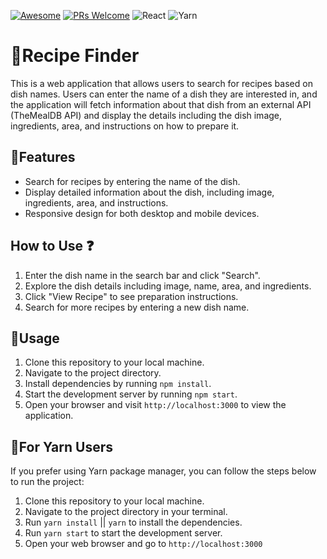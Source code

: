 [![Awesome](https://awesome.re/badge-flat2.svg)](https://github.com/zbetcheckin/Security_list)
[![PRs Welcome](https://img.shields.io/badge/PRs-welcome-brightgreen.svg?style=flat-square)](http://makeapullrequest.com)
![React](https://img.shields.io/badge/react-%2320232a.svg?style=for-the-badge&logo=react&logoColor=%2361DAFB)
![Yarn](https://img.shields.io/badge/yarn-%232C8EBB.svg?style=for-the-badge&logo=yarn&logoColor=white)

# 🍴Recipe Finder

This is a web application that allows users to search for recipes based on dish names. Users can enter the name of a dish they are interested in, and the application will fetch information about that dish from an external API (TheMealDB API) and display the details including the dish image, ingredients, area, and instructions on how to prepare it.

## 🤖Features

- Search for recipes by entering the name of the dish.
- Display detailed information about the dish, including image, ingredients, area, and instructions.
- Responsive design for both desktop and mobile devices.

## How to Use ❓

1. Enter the dish name in the search bar and click "Search".
2. Explore the dish details including image, name, area, and ingredients.
3. Click "View Recipe" to see preparation instructions.
4. Search for more recipes by entering a new dish name.

## 👻Usage

1. Clone this repository to your local machine.
2. Navigate to the project directory.
3. Install dependencies by running `npm install`.
4. Start the development server by running `npm start`.
5. Open your browser and visit `http://localhost:3000` to view the application.

## 👻For Yarn Users

If you prefer using Yarn package manager, you can follow the steps below to run the project:

1. Clone this repository to your local machine.
2. Navigate to the project directory in your terminal.
3. Run `yarn install` || `yarn` to install the dependencies.
4. Run `yarn start` to start the development server.
5. Open your web browser and go to `http://localhost:3000`
